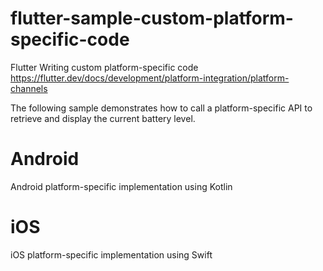 # flutter-sample-custom-platform-specific-code
Flutter Writing custom platform-specific code  
https://flutter.dev/docs/development/platform-integration/platform-channels

The following sample demonstrates how to call a platform-specific API to retrieve and display the current battery level.

# Android
Android platform-specific implementation using Kotlin

# iOS
iOS platform-specific implementation using Swift
